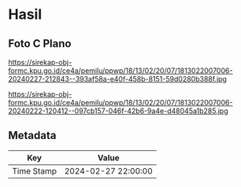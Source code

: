 # Hasil

## Foto C Plano

https://sirekap-obj-formc.kpu.go.id/ce4a/pemilu/ppwp/18/13/02/20/07/1813022007006-20240227-212843--393af58a-e40f-458b-8151-59d0280b388f.jpg

https://sirekap-obj-formc.kpu.go.id/ce4a/pemilu/ppwp/18/13/02/20/07/1813022007006-20240222-120412--097cb157-046f-42b6-9a4e-d48045a1b285.jpg


## Metadata

| Key        | Value               |
| ---------- | ------------------- |
| Time Stamp | 2024-02-27 22:00:00 |



